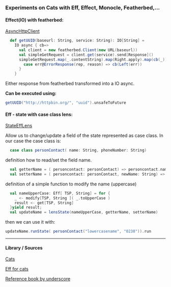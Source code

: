 ### Experiments on Cats with Eff, Effect, Monocle, Featherbed,...




#### Effect(IO) with featherbed:

[AsyncHttpClient](./src/main/scala/effect/AsyncHttpClient.scala)


```scala
  def getUUID(baseurl: String, service: String): IO[String] =
    IO async { cb=>
      val client = new featherbed.Client(new URL(baseurl))
      val simpleGetRequest = client.get(service).send[Response]()
      simpleGetRequest.map(_.contentString).map(Right.apply).map(cb(_)).handle {
        case err@ErrorResponse(rep, reason) => cb(Left(err))
      }
    }
```
Either response from featherbed transformed into a IO async.

**Can be executed using:**
```scala
getUUID("http://httpbin.org/", "uuid").unsafeToFuture
```


#### Eff - state with case class lens:

[StateEffLens](./src/main/scala/atnos/eff/StateEffLens.scala)

Allow us to change/update a field of the state represented as case class.
In our case the case class is:

```scala
  case class personContact( name: String, phoneNumber: String)
```

definition how to read/set the field name.

```scala
  val getterName = ( personcontact: personContact) => personcontact.name
  val setterName = ( personcontact: personContact, newName: String) => personcontact.copy( name= newName)
```

definition of a simple function to modify the name (uppercase)
```scala
  val nameUpperCase: Eff[ TSP, String] = for {
    _ <- modify[TSP, String ]( _.toUpperCase )
    result <- get[TSP, String]
  }yield result;
  val updateName = lensState(nameUpperCase, getterName, setterName)
```
then we can use it with:

```scala
updateName.runState( personContact("lowercasename", "0238")).run
```

------------------------

#### Library / Sources

[Cats](https://typelevel.org/cats/)


[Eff for cats](http://atnos-org.github.io/eff/index.html)


[Reference book by underscore](https://underscore.io/books/scala-with-cats/)

